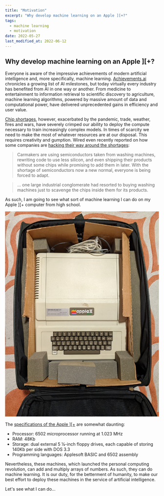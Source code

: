 ```yaml
---
title: "Motivation"
excerpt: "Why develop machine learning on an Apple ][+?"
tags:
  - machine learning
  - motivation
date: 2022-05-27
last_modified_at: 2022-06-12
---
```


## Why develop machine learning on an Apple ][+?
Everyone is aware of the impressive achievements of modern artificial intelligence and, more specifically, machine learning. [Achievements.ai](https://achievements.ai/) chronicles a growing list of AI milestones, but today virtually every industry has benefited from AI in one way or another. From medicine to entertainment to information retrieval to scientific discovery to agriculture, machine learning algorithms, powered by massive amount of data and computational power, have delivered unprecedented gains in efficiency and user value.

[Chip shortages](https://en.wikipedia.org/wiki/2020%E2%80%93present_global_chip_shortage), however, exacerbated by the pandemic, trade, weather, fires and wars, have severely crimped our ability to deploy the compute necessary to train increasingly complex models. In times of scarcity we need to make the most of whatever resources are at our disposal. This requires creativity and gumption. Wired even recently reported on how some companies are [hacking their way around the shortages](https://www.wired.com/story/chip-shortage-hacks):

> Carmakers are using semiconductors taken from washing machines, rewriting code to use less silicon, and even shipping their products without some chips while promising to add them in later. With the shortage of semiconductors now a new normal, everyone is being forced to adapt.

> ... one large industrial conglomerate had resorted to buying washing machines just to scavenge the chips inside them for its products.

As such, I am going to see what sort of machine learning I can do on my Apple ][+ computer from high school.

[![](/assets/images/apple2/apple2-in-suitcase.jpg)](/assets/images/apple2/apple2-in-suitcase.jpg)

The [specifications of the Apple \]\[+](https://en.wikipedia.org/wiki/Apple_II_series#Apple_II_Plus) are somewhat daunting:
* Processor: 6502 microprocessor running at 1.023 MHz
* RAM: 48Kb
* Storage: dual external 5 1⁄4-inch floppy drives, each capable of storing 140Kb per side with DOS 3.3
* Programming languages: Applesoft BASIC and 6502 assembly

Nevertheless, these machines, which launched the personal computing revolution, can add and multiply arrays of numbers. As such, they can do machine learning. It is our duty, for the betterment of humanity, to make our best effort to deploy these machines in the service of artificial intelligence.

Let's see what I can do...